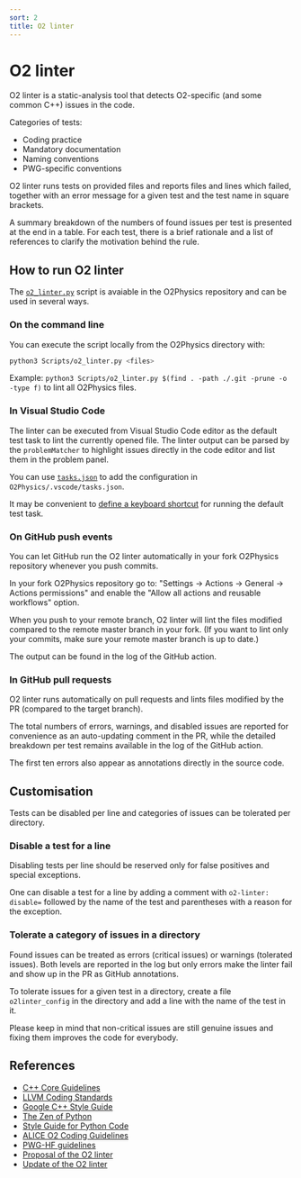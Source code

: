 ```yaml
---
sort: 2
title: O2 linter
---
```


# O2 linter

O2 linter is a static-analysis tool that detects O2-specific (and some common C++) issues in the code.

Categories of tests:

- Coding practice
- Mandatory documentation
- Naming conventions
- PWG-specific conventions

O2 linter runs tests on provided files and reports files and lines which failed, together with an error message for a given test and the test name in square brackets.

A summary breakdown of the numbers of found issues per test is presented at the end in a table.
For each test, there is a brief rationale and a list of references to clarify the motivation behind the rule.

## How to run O2 linter

The [`o2_linter.py`](https://github.com/AliceO2Group/O2Physics/blob/master/Scripts/) script is avaiable in the O2Physics repository and can be used in several ways.

### On the command line

You can execute the script locally from the O2Physics directory with:

```bash
python3 Scripts/o2_linter.py <files>
```

Example: `python3 Scripts/o2_linter.py $(find . -path ./.git -prune -o -type f)` to lint all O2Physics files.

### In Visual Studio Code

The linter can be executed from Visual Studio Code editor as the default test task to lint the currently opened file.
The linter output can be parsed by the `problemMatcher` to highlight issues directly in the code editor and list them in the problem panel.

You can use [`tasks.json`](tasks.json) to add the configuration in `O2Physics/.vscode/tasks.json`.

It may be convenient to [define a keyboard shortcut](https://code.visualstudio.com/docs/configure/keybindings) for running the default test task.

### On GitHub push events

You can let GitHub run the O2 linter automatically in your fork O2Physics repository whenever you push commits.

In your fork O2Physics repository go to: "Settings -> Actions -> General -> Actions permissions" and enable the "Allow all actions and reusable workflows" option.

When you push to your remote branch, O2 linter will lint the files modified compared to the remote master branch in your fork.
(If you want to lint only your commits, make sure your remote master branch is up to date.)

The output can be found in the log of the GitHub action.

### In GitHub pull requests

O2 linter runs automatically on pull requests and lints files modified by the PR (compared to the target branch).

The total numbers of errors, warnings, and disabled issues are reported for convenience as an auto-updating comment in the PR, while the detailed breakdown per test remains available in the log of the GitHub action.

The first ten errors also appear as annotations directly in the source code.

## Customisation

Tests can be disabled per line and categories of issues can be tolerated per directory.

### Disable a test for a line

Disabling tests per line should be reserved only for false positives and special exceptions.

One can disable a test for a line by adding a comment with `o2-linter: disable=` followed by the name of the test and parentheses with a reason for the exception.

### Tolerate a category of issues in a directory

Found issues can be treated as errors (critical issues) or warnings (tolerated issues). Both levels are reported in the log but only errors make the linter fail and show up in the PR as GitHub annotations.

To tolerate issues for a given test in a directory, create a file `o2linter_config` in the directory and add a line with the name of the test in it.

Please keep in mind that non-critical issues are still genuine issues and fixing them improves the code for everybody.

## References

- [C++ Core Guidelines](https://isocpp.github.io/CppCoreGuidelines/CppCoreGuidelines)
- [LLVM Coding Standards](https://llvm.org/docs/CodingStandards.html)
- [Google C++ Style Guide](https://google.github.io/styleguide/cppguide.html)
- [The Zen of Python](https://peps.python.org/pep-0020/)
- [Style Guide for Python Code](https://peps.python.org/pep-0008/)
- [ALICE O2 Coding Guidelines](https://github.com/AliceO2Group/CodingGuidelines)
- [PWG-HF guidelines](../advanced-specifics/pwghf.html#contribute)
- [Proposal of the O2 linter](https://indico.cern.ch/event/1482467/#29-development-of-the-o2-linte)
- [Update of the O2 linter](https://indico.cern.ch/event/1513748/#29-o2-linter-development)
